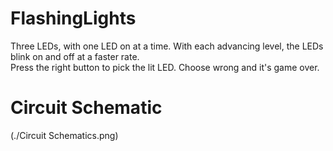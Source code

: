 # FlashingLights
Three LEDs, with one LED on at a time.  With each advancing level, the LEDs blink on and off at a faster rate.  
Press the right button to pick the lit LED.  Choose wrong and it's game over.

# Circuit Schematic
(./Circuit Schematics.png)
